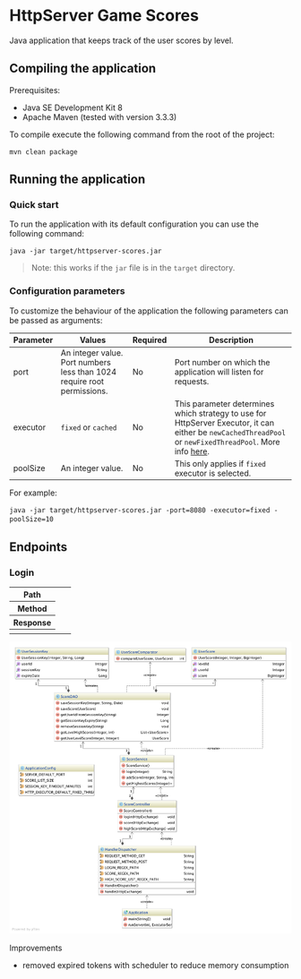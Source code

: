 # HttpServer Game Scores

Java application that keeps track of the user scores by level.

## Compiling the application

Prerequisites:

- Java SE Development Kit 8
- Apache Maven (tested with version 3.3.3)

To compile execute the following command from the root of the project:

    mvn clean package

## Running the application

### Quick start

To run the application with its default configuration you can use the following command:

    java -jar target/httpserver-scores.jar

> Note: this works if the `jar` file is in the `target` directory.

### Configuration parameters

To customize the behaviour of the application the following parameters can be passed as arguments:

|Parameter|Values|Required|Description|
|---------|------|--------|-----------|
|port|An integer value. Port numbers less than 1024 require root permissions.|No|Port number on which the application will listen for requests.|
|executor|`fixed` or `cached`|No|This parameter determines which strategy to use for HttpServer Executor, it can either be `newCachedThreadPool` or `newFixedThreadPool`. More info [here](https://docs.oracle.com/javase/8/docs/api/java/util/concurrent/Executors.html).|
|poolSize|An integer value.|No|This only applies if `fixed` executor is selected.|

For example:

    java -jar target/httpserver-scores.jar -port=8080 -executor=fixed -poolSize=10

## Endpoints

### Login

<table>
    <tr>
        <th>Path</th>
        <td></td>
        <td></td>
    </tr>
    <tr>
        <th>Method</th>
        <td></td>
        <td></td>
    </tr>
    <tr>
        <th>Response</th>
        <td></td>
        <td></td>
    </tr>
    <tr>
        <th></th>
        <td></td>
        <td></td>
    </tr>
</table>


![Class Diagram](https://raw.githubusercontent.com/Oreste-Luci/httpserver-gamescores/master/images/class-diagram.png)

Improvements

- removed expired tokens with scheduler to reduce memory consumption
